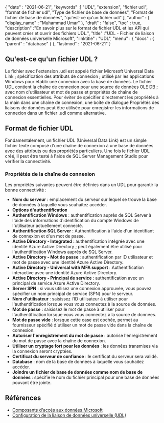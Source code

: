 {
  "date" : "2021-06-21",
  "keywords" :[ "UDL", "extension", "fichier udl", "format de fichier udl", "Type de fichier de base de données", "Format de fichier de base de données", "qu'est-ce qu'un fichier udl" ],
  "author" : {
    "display_name" : "Muhammad Umar"
},
  "draft" : "false",
  "toc" : true,
  "description" :"En savoir plus sur le format de fichier UDL et les API qui peuvent créer et ouvrir des fichiers UDL.",
  "title" :"UDL - Fichier de liaison de données universelle Microsoft",
  "linktitle" : "UDL",
  "menu" : {
    "docs" : {
      "parent" : "database"
}
},
  "lastmod" : "2021-06-21"
}

## Qu'est-ce qu'un fichier UDL ?
Le fichier avec l'extension .udl est appelé fichier Microsoft Universal Data Link ; spécification des attributs de connexion ; utilisé par les applications Windows pour établir une connexion avec la base de données. Le fichier UDL contient la chaîne de connexion pour une source de données OLE DB ; avec nom d'utilisateur et mot de passe et propriétés de chaîne de connexion essentielles. Pour éviter de spécifier directement les propriétés à la main dans une chaîne de connexion, une boîte de dialogue Propriétés des liaisons de données peut être utilisée pour enregistrer les informations de connexion dans un fichier .udl comme alternative.

## Format de fichier UDL
Fondamentalement, un fichier UDL (Universal Data Link) est un simple fichier texte composé d'une chaîne de connexion à une base de données avec des attributs ou des propriétés particuliers. Une fois le fichier UDL créé, il peut être testé à l'aide de SQL Server Management Studio pour vérifier la connectivité.

### Propriétés de la chaîne de connexion
Les propriétés suivantes peuvent être définies dans un UDL pour garantir la bonne connectivité :

- **Nom du serveur** : emplacement du serveur sur lequel se trouve la base de données à laquelle vous souhaitez accéder.
- **Options d'authentification**
- **Authentification Windows** : authentification auprès de SQL Server à l'aide des informations d'identification du compte Windows de l'utilisateur actuellement connecté.
- **Authentification SQL Server** : Authentification à l'aide d'un identifiant de connexion et d'un mot de passe.
- **Active Directory - Integrated** : authentification intégrée avec une identité Azure Active Directory ; peut également être utilisé pour l'authentification Windows auprès de SQL Server.
- **Active Directory - Mot de passe** : authentification par ID utilisateur et mot de passe avec une identité Azure Active Directory.
- **Active Directory - Universal with MFA support** : Authentification interactive avec une identité Azure Active Directory.
- **Active Directory - Principal de service** : authentification avec un principal de service Azure Active Directory.
- **Server SPN** : si vous utilisez une connexion approuvée, vous pouvez spécifier un nom principal de service (SPN) pour le serveur.
- **Nom d'utilisateur** : saisissez l'ID utilisateur à utiliser pour l'authentification lorsque vous vous connectez à la source de données.
- **Mot de passe** : saisissez le mot de passe à utiliser pour l'authentification lorsque vous vous connectez à la source de données.
- **Mot de passe vide** : lorsque cette case est cochée, permet au fournisseur spécifié d'utiliser un mot de passe vide dans la chaîne de connexion.
- **Autoriser l'enregistrement du mot de passe** : autorise l'enregistrement du mot de passe avec la chaîne de connexion.
- **Utiliser un cryptage fort pour les données** : les données transmises via la connexion seront cryptées.
- **Certificat du serveur de confiance** : le certificat du serveur sera validé.
- **Database** : nom de la base de données à laquelle vous souhaitez accéder.
- **Joindre un fichier de base de données comme nom de base de données** : spécifie le nom du fichier principal pour une base de données pouvant être jointe.

## Références ##

* [Composants d'accès aux données Microsoft](https://en.wikipedia.org/wiki/Microsoft_Data_Access_Components#Universal_data_link)
* [Configuration de la liaison de données universelle (UDL)](https://learn.microsoft.com/en-us/sql/connect/oledb/help-topics/data-link-pages?view=sql-server-ver15)

